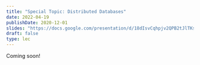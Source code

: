 ```yaml
---
title: "Special Topic: Distributed Databases"
date: 2022-04-19
publishDate: 2020-12-01
slides: "https://docs.google.com/presentation/d/18dIsvCqhpjv2QPB2tJlTKsHiOCtw02BmXPzeiZC5bMg/"
draft: false
type: lec
---
```


Coming soon!

